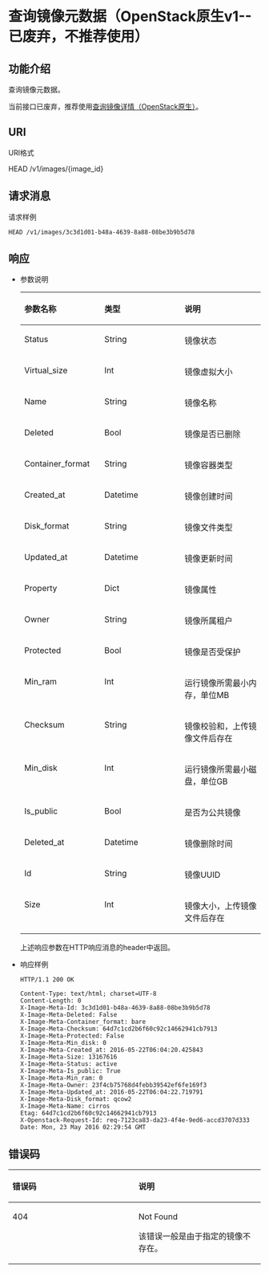 # 查询镜像元数据（OpenStack原生v1--已废弃，不推荐使用）<a name="ZH-CN_TOPIC_0066978721"></a>

## 功能介绍<a name="section6658307515228"></a>

查询镜像元数据。

当前接口已废弃，推荐使用[查询镜像详情（OpenStack原生）](查询镜像详情（OpenStack原生）.md)。

## URI<a name="section1935356215228"></a>

URI格式

HEAD /v1/images/\{image\_id\}

## 请求消息<a name="section6467246815228"></a>

请求样例

```
HEAD /v1/images/3c3d1d01-b48a-4639-8a88-08be3b9b5d78
```

## 响应<a name="section1674295515228"></a>

-   参数说明

    <a name="table1400212915228"></a>
    <table><thead align="left"><tr id="row5823351215228"><th class="cellrowborder" valign="top" width="33.33333333333333%" id="mcps1.1.4.1.1"><p id="p1929404715228"><a name="p1929404715228"></a><a name="p1929404715228"></a>参数名称</p>
    </th>
    <th class="cellrowborder" valign="top" width="33.33333333333333%" id="mcps1.1.4.1.2"><p id="p1931400315228"><a name="p1931400315228"></a><a name="p1931400315228"></a>类型</p>
    </th>
    <th class="cellrowborder" valign="top" width="33.33333333333333%" id="mcps1.1.4.1.3"><p id="p1764174415228"><a name="p1764174415228"></a><a name="p1764174415228"></a>说明</p>
    </th>
    </tr>
    </thead>
    <tbody><tr id="row1969514515228"><td class="cellrowborder" valign="top" width="33.33333333333333%" headers="mcps1.1.4.1.1 "><p id="p5180291115228"><a name="p5180291115228"></a><a name="p5180291115228"></a>Status</p>
    </td>
    <td class="cellrowborder" valign="top" width="33.33333333333333%" headers="mcps1.1.4.1.2 "><p id="p3528623315228"><a name="p3528623315228"></a><a name="p3528623315228"></a>String</p>
    </td>
    <td class="cellrowborder" valign="top" width="33.33333333333333%" headers="mcps1.1.4.1.3 "><p id="p5450463515228"><a name="p5450463515228"></a><a name="p5450463515228"></a>镜像状态</p>
    </td>
    </tr>
    <tr id="row2077966715228"><td class="cellrowborder" valign="top" width="33.33333333333333%" headers="mcps1.1.4.1.1 "><p id="p543149615228"><a name="p543149615228"></a><a name="p543149615228"></a>Virtual_size</p>
    </td>
    <td class="cellrowborder" valign="top" width="33.33333333333333%" headers="mcps1.1.4.1.2 "><p id="p3729805415228"><a name="p3729805415228"></a><a name="p3729805415228"></a>Int</p>
    </td>
    <td class="cellrowborder" valign="top" width="33.33333333333333%" headers="mcps1.1.4.1.3 "><p id="p3361529015228"><a name="p3361529015228"></a><a name="p3361529015228"></a>镜像虚拟大小</p>
    </td>
    </tr>
    <tr id="row3410215815228"><td class="cellrowborder" valign="top" width="33.33333333333333%" headers="mcps1.1.4.1.1 "><p id="p1081140415228"><a name="p1081140415228"></a><a name="p1081140415228"></a>Name</p>
    </td>
    <td class="cellrowborder" valign="top" width="33.33333333333333%" headers="mcps1.1.4.1.2 "><p id="p330853515228"><a name="p330853515228"></a><a name="p330853515228"></a>String</p>
    </td>
    <td class="cellrowborder" valign="top" width="33.33333333333333%" headers="mcps1.1.4.1.3 "><p id="p3113630615228"><a name="p3113630615228"></a><a name="p3113630615228"></a>镜像名称</p>
    </td>
    </tr>
    <tr id="row1179129815228"><td class="cellrowborder" valign="top" width="33.33333333333333%" headers="mcps1.1.4.1.1 "><p id="p1557104315228"><a name="p1557104315228"></a><a name="p1557104315228"></a>Deleted</p>
    </td>
    <td class="cellrowborder" valign="top" width="33.33333333333333%" headers="mcps1.1.4.1.2 "><p id="p5329496515228"><a name="p5329496515228"></a><a name="p5329496515228"></a>Bool</p>
    </td>
    <td class="cellrowborder" valign="top" width="33.33333333333333%" headers="mcps1.1.4.1.3 "><p id="p3108609015228"><a name="p3108609015228"></a><a name="p3108609015228"></a>镜像是否已删除</p>
    </td>
    </tr>
    <tr id="row1133935915228"><td class="cellrowborder" valign="top" width="33.33333333333333%" headers="mcps1.1.4.1.1 "><p id="p4607291015228"><a name="p4607291015228"></a><a name="p4607291015228"></a>Container_format</p>
    </td>
    <td class="cellrowborder" valign="top" width="33.33333333333333%" headers="mcps1.1.4.1.2 "><p id="p4091822515228"><a name="p4091822515228"></a><a name="p4091822515228"></a>String</p>
    </td>
    <td class="cellrowborder" valign="top" width="33.33333333333333%" headers="mcps1.1.4.1.3 "><p id="p2902213315228"><a name="p2902213315228"></a><a name="p2902213315228"></a>镜像容器类型</p>
    </td>
    </tr>
    <tr id="row5987260815228"><td class="cellrowborder" valign="top" width="33.33333333333333%" headers="mcps1.1.4.1.1 "><p id="p1784309415228"><a name="p1784309415228"></a><a name="p1784309415228"></a>Created_at</p>
    </td>
    <td class="cellrowborder" valign="top" width="33.33333333333333%" headers="mcps1.1.4.1.2 "><p id="p3600451615228"><a name="p3600451615228"></a><a name="p3600451615228"></a>Datetime</p>
    </td>
    <td class="cellrowborder" valign="top" width="33.33333333333333%" headers="mcps1.1.4.1.3 "><p id="p243466715228"><a name="p243466715228"></a><a name="p243466715228"></a>镜像创建时间</p>
    </td>
    </tr>
    <tr id="row2191200515228"><td class="cellrowborder" valign="top" width="33.33333333333333%" headers="mcps1.1.4.1.1 "><p id="p3004199615228"><a name="p3004199615228"></a><a name="p3004199615228"></a>Disk_format</p>
    </td>
    <td class="cellrowborder" valign="top" width="33.33333333333333%" headers="mcps1.1.4.1.2 "><p id="p1748264015228"><a name="p1748264015228"></a><a name="p1748264015228"></a>String</p>
    </td>
    <td class="cellrowborder" valign="top" width="33.33333333333333%" headers="mcps1.1.4.1.3 "><p id="p1455575715228"><a name="p1455575715228"></a><a name="p1455575715228"></a>镜像文件类型</p>
    </td>
    </tr>
    <tr id="row6389295115228"><td class="cellrowborder" valign="top" width="33.33333333333333%" headers="mcps1.1.4.1.1 "><p id="p794657015228"><a name="p794657015228"></a><a name="p794657015228"></a>Updated_at</p>
    </td>
    <td class="cellrowborder" valign="top" width="33.33333333333333%" headers="mcps1.1.4.1.2 "><p id="p3969241315228"><a name="p3969241315228"></a><a name="p3969241315228"></a>Datetime</p>
    </td>
    <td class="cellrowborder" valign="top" width="33.33333333333333%" headers="mcps1.1.4.1.3 "><p id="p3953030815228"><a name="p3953030815228"></a><a name="p3953030815228"></a>镜像更新时间</p>
    </td>
    </tr>
    <tr id="row2022845615228"><td class="cellrowborder" valign="top" width="33.33333333333333%" headers="mcps1.1.4.1.1 "><p id="p2789220715228"><a name="p2789220715228"></a><a name="p2789220715228"></a>Property</p>
    </td>
    <td class="cellrowborder" valign="top" width="33.33333333333333%" headers="mcps1.1.4.1.2 "><p id="p4467631515228"><a name="p4467631515228"></a><a name="p4467631515228"></a>Dict</p>
    </td>
    <td class="cellrowborder" valign="top" width="33.33333333333333%" headers="mcps1.1.4.1.3 "><p id="p5689958515228"><a name="p5689958515228"></a><a name="p5689958515228"></a>镜像属性</p>
    </td>
    </tr>
    <tr id="row4233422315228"><td class="cellrowborder" valign="top" width="33.33333333333333%" headers="mcps1.1.4.1.1 "><p id="p652003815228"><a name="p652003815228"></a><a name="p652003815228"></a>Owner</p>
    </td>
    <td class="cellrowborder" valign="top" width="33.33333333333333%" headers="mcps1.1.4.1.2 "><p id="p5836106115228"><a name="p5836106115228"></a><a name="p5836106115228"></a>String</p>
    </td>
    <td class="cellrowborder" valign="top" width="33.33333333333333%" headers="mcps1.1.4.1.3 "><p id="p5085734215228"><a name="p5085734215228"></a><a name="p5085734215228"></a>镜像所属租户</p>
    </td>
    </tr>
    <tr id="row5506289515228"><td class="cellrowborder" valign="top" width="33.33333333333333%" headers="mcps1.1.4.1.1 "><p id="p3090947115228"><a name="p3090947115228"></a><a name="p3090947115228"></a>Protected</p>
    </td>
    <td class="cellrowborder" valign="top" width="33.33333333333333%" headers="mcps1.1.4.1.2 "><p id="p2063919515228"><a name="p2063919515228"></a><a name="p2063919515228"></a>Bool</p>
    </td>
    <td class="cellrowborder" valign="top" width="33.33333333333333%" headers="mcps1.1.4.1.3 "><p id="p5518505015228"><a name="p5518505015228"></a><a name="p5518505015228"></a>镜像是否受保护</p>
    </td>
    </tr>
    <tr id="row2690340715228"><td class="cellrowborder" valign="top" width="33.33333333333333%" headers="mcps1.1.4.1.1 "><p id="p3169237115228"><a name="p3169237115228"></a><a name="p3169237115228"></a>Min_ram</p>
    </td>
    <td class="cellrowborder" valign="top" width="33.33333333333333%" headers="mcps1.1.4.1.2 "><p id="p1694522215228"><a name="p1694522215228"></a><a name="p1694522215228"></a>Int</p>
    </td>
    <td class="cellrowborder" valign="top" width="33.33333333333333%" headers="mcps1.1.4.1.3 "><p id="p4532902415228"><a name="p4532902415228"></a><a name="p4532902415228"></a>运行镜像所需最小内存，单位MB</p>
    </td>
    </tr>
    <tr id="row530803415228"><td class="cellrowborder" valign="top" width="33.33333333333333%" headers="mcps1.1.4.1.1 "><p id="p2729760315228"><a name="p2729760315228"></a><a name="p2729760315228"></a>Checksum</p>
    </td>
    <td class="cellrowborder" valign="top" width="33.33333333333333%" headers="mcps1.1.4.1.2 "><p id="p6362220015228"><a name="p6362220015228"></a><a name="p6362220015228"></a>String</p>
    </td>
    <td class="cellrowborder" valign="top" width="33.33333333333333%" headers="mcps1.1.4.1.3 "><p id="p812156815228"><a name="p812156815228"></a><a name="p812156815228"></a>镜像校验和，上传镜像文件后存在</p>
    </td>
    </tr>
    <tr id="row598524815228"><td class="cellrowborder" valign="top" width="33.33333333333333%" headers="mcps1.1.4.1.1 "><p id="p1504306415228"><a name="p1504306415228"></a><a name="p1504306415228"></a>Min_disk</p>
    </td>
    <td class="cellrowborder" valign="top" width="33.33333333333333%" headers="mcps1.1.4.1.2 "><p id="p1052864815228"><a name="p1052864815228"></a><a name="p1052864815228"></a>Int</p>
    </td>
    <td class="cellrowborder" valign="top" width="33.33333333333333%" headers="mcps1.1.4.1.3 "><p id="p2344248215228"><a name="p2344248215228"></a><a name="p2344248215228"></a>运行镜像所需最小磁盘，单位GB</p>
    </td>
    </tr>
    <tr id="row965575415228"><td class="cellrowborder" valign="top" width="33.33333333333333%" headers="mcps1.1.4.1.1 "><p id="p4391859515228"><a name="p4391859515228"></a><a name="p4391859515228"></a>Is_public</p>
    </td>
    <td class="cellrowborder" valign="top" width="33.33333333333333%" headers="mcps1.1.4.1.2 "><p id="p63644115228"><a name="p63644115228"></a><a name="p63644115228"></a>Bool</p>
    </td>
    <td class="cellrowborder" valign="top" width="33.33333333333333%" headers="mcps1.1.4.1.3 "><p id="p1494066515228"><a name="p1494066515228"></a><a name="p1494066515228"></a>是否为公共镜像</p>
    </td>
    </tr>
    <tr id="row24826515228"><td class="cellrowborder" valign="top" width="33.33333333333333%" headers="mcps1.1.4.1.1 "><p id="p2010950115228"><a name="p2010950115228"></a><a name="p2010950115228"></a>Deleted_at</p>
    </td>
    <td class="cellrowborder" valign="top" width="33.33333333333333%" headers="mcps1.1.4.1.2 "><p id="p1825691415228"><a name="p1825691415228"></a><a name="p1825691415228"></a>Datetime</p>
    </td>
    <td class="cellrowborder" valign="top" width="33.33333333333333%" headers="mcps1.1.4.1.3 "><p id="p6140441415228"><a name="p6140441415228"></a><a name="p6140441415228"></a>镜像删除时间</p>
    </td>
    </tr>
    <tr id="row1576881415228"><td class="cellrowborder" valign="top" width="33.33333333333333%" headers="mcps1.1.4.1.1 "><p id="p220557615228"><a name="p220557615228"></a><a name="p220557615228"></a>Id</p>
    </td>
    <td class="cellrowborder" valign="top" width="33.33333333333333%" headers="mcps1.1.4.1.2 "><p id="p4443395815228"><a name="p4443395815228"></a><a name="p4443395815228"></a>String</p>
    </td>
    <td class="cellrowborder" valign="top" width="33.33333333333333%" headers="mcps1.1.4.1.3 "><p id="p1029672015228"><a name="p1029672015228"></a><a name="p1029672015228"></a>镜像UUID</p>
    </td>
    </tr>
    <tr id="row2556161915228"><td class="cellrowborder" valign="top" width="33.33333333333333%" headers="mcps1.1.4.1.1 "><p id="p5722522815228"><a name="p5722522815228"></a><a name="p5722522815228"></a>Size</p>
    </td>
    <td class="cellrowborder" valign="top" width="33.33333333333333%" headers="mcps1.1.4.1.2 "><p id="p473185315228"><a name="p473185315228"></a><a name="p473185315228"></a>Int</p>
    </td>
    <td class="cellrowborder" valign="top" width="33.33333333333333%" headers="mcps1.1.4.1.3 "><p id="p4139514515228"><a name="p4139514515228"></a><a name="p4139514515228"></a>镜像大小，上传镜像文件后存在</p>
    </td>
    </tr>
    </tbody>
    </table>

    上述响应参数在HTTP响应消息的header中返回。

-   响应样例

    ```
    HTTP/1.1 200 OK
    ```

    ```
    Content-Type: text/html; charset=UTF-8
    Content-Length: 0
    X-Image-Meta-Id: 3c3d1d01-b48a-4639-8a88-08be3b9b5d78
    X-Image-Meta-Deleted: False
    X-Image-Meta-Container_format: bare
    X-Image-Meta-Checksum: 64d7c1cd2b6f60c92c14662941cb7913
    X-Image-Meta-Protected: False
    X-Image-Meta-Min_disk: 0
    X-Image-Meta-Created_at: 2016-05-22T06:04:20.425843
    X-Image-Meta-Size: 13167616
    X-Image-Meta-Status: active
    X-Image-Meta-Is_public: True
    X-Image-Meta-Min_ram: 0
    X-Image-Meta-Owner: 23f4cb75768d4febb39542ef6fe169f3
    X-Image-Meta-Updated_at: 2016-05-22T06:04:22.719791
    X-Image-Meta-Disk_format: qcow2
    X-Image-Meta-Name: cirros
    Etag: 64d7c1cd2b6f60c92c14662941cb7913
    X-Openstack-Request-Id: req-7123ca83-da23-4f4e-9ed6-accd3707d333
    Date: Mon, 23 May 2016 02:29:54 GMT
    ```


## 错误码<a name="section6571722315228"></a>

<a name="table2149488115228"></a>
<table><thead align="left"><tr id="row2133235215228"><th class="cellrowborder" valign="top" width="50%" id="mcps1.1.3.1.1"><p id="p5019893415228"><a name="p5019893415228"></a><a name="p5019893415228"></a>错误码</p>
</th>
<th class="cellrowborder" valign="top" width="50%" id="mcps1.1.3.1.2"><p id="p3958189015228"><a name="p3958189015228"></a><a name="p3958189015228"></a>说明</p>
</th>
</tr>
</thead>
<tbody><tr id="row5201648915228"><td class="cellrowborder" valign="top" width="50%" headers="mcps1.1.3.1.1 "><p id="p5258610115228"><a name="p5258610115228"></a><a name="p5258610115228"></a>404</p>
</td>
<td class="cellrowborder" valign="top" width="50%" headers="mcps1.1.3.1.2 "><p id="p3161582215228"><a name="p3161582215228"></a><a name="p3161582215228"></a>Not Found</p>
<p id="p1610694715228"><a name="p1610694715228"></a><a name="p1610694715228"></a>该错误一般是由于指定的镜像不存在。</p>
</td>
</tr>
</tbody>
</table>

